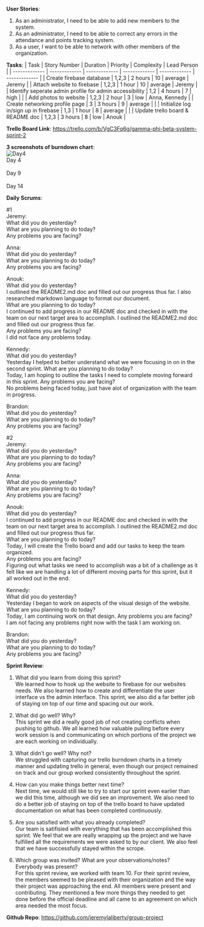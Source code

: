 **User Stories**:

1. As an administrator, I need to be able to add new members to the system.
2. As an administrator, I need to be able to correct any errors in the attendance and points tracking system.
3. As a user, I want to be able to network with other members of the organization. 

**Tasks**:
| Task | Story Number | Duration | Priority | Complexity | Lead Person |
| ------------- | ------------- | ------------- | ------------- | ------------- | ------------- |
| Create firebase database | 1,2,3 | 2 hours | 10 | average | Jeremy |
| Attach website to firebase | 1,2,3 | 1 hour | 10 | average | Jeremy |
| Identify seperate admin profile for admin accessibility | 1,2 | 4 hours | 7 | high |  |
| Add photos to website | 1,2,3 | 2 hour | 3 | low | Anna, Kennedy |
| Create networking profile page | 3 | 3 hours | 9 | average |  |
| Initialize log in/sign up in firebase | 1,3 | 1 hour | 8 | average |  |
| Update trello board & README doc | 1,2,3 | 3 hours | 8 | low | Anouk |

**Trello Board Link**: https://trello.com/b/VgC3Fq6g/gamma-phi-beta-system-sprint-2

**3 screenshots of burndown chart**: <br>
![Day4](https://user-images.githubusercontent.com/91103528/232333241-6072a54a-0a3f-4170-8209-d88361ba4424.png) <br> Day 4 <br>
 <br> Day 9 <br>
 <br> Day 14 <br>

**Daily Scrums**:

#1 <br>
Jeremy: <br>
What did you do yesterday? <br>
What are you planning to do today? <br>
Any problems you are facing? <br>

Anna: <br>
What did you do yesterday? <br>
What are you planning to do today? <br>
Any problems you are facing? <br>

Anouk: <br>
What did you do yesterday? <br> I outlined the README2.md doc and filled out our progress thus far. I also researched markdown language to format our document. <br>
What are you planning to do today? <br> I continued to add progress in our README doc and checked in with the team on our next target area to accomplish. I outlined the README2.md doc and filled out our progress thus far. <br>
Any problems you are facing? <br> I did not face any problems today. <br>

Kennedy: <br>
What did you do yesterday? <br> Yesterday I helped to better understand what we were focusing in on in the second sprint. 
What are you planning to do today? <br> Today, I am hoping to outline the tasks I need to complete moving forward in this sprint.
Any problems you are facing? <br> No problems being faced today, just have alot of organization with the team in progress.

Brandon: <br>
What did you do yesterday? <br>
What are you planning to do today? <br>
Any problems you are facing? <br>

#2 <br>
Jeremy: <br>
What did you do yesterday? <br>
What are you planning to do today? <br>
Any problems you are facing? <br>

Anna: <br>
What did you do yesterday? <br>
What are you planning to do today? <br>
Any problems you are facing? <br>

Anouk: <br>
What did you do yesterday? <br> I continued to add progress in our README doc and checked in with the team on our next target area to accomplish. I outlined the README2.md doc and filled out our progress thus far. <br>
What are you planning to do today? <br> Today, I will create the Trello board and add our tasks to keep the team organized. <br> 
Any problems you are facing? <br>  Figuring out what tasks we need to accomplish was a bit of a challenge as it felt like we are handling a lot of different moving parts for this sprint, but it all worked out in the end. 

Kennedy: <br>
What did you do yesterday? <br> Yesterday I began to work on aspects of the visual design of the website.
What are you planning to do today? <br> Today, I am continuing work on that design. 
Any problems you are facing? <br> I am not facing any problems right now with the task I am working on. 

Brandon: <br>
What did you do yesterday? <br>
What are you planning to do today? <br>
Any problems you are facing? <br>

**Sprint Review**:

1. What did you learn from doing this sprint? <br>
We learned how to hook up the website to firebase for our websites needs. We also learned how to create and differentiate the user interface vs the admin interface. This sprint, we also did a far better job of staying on top of our time and spacing out our work. <br>

2. What did go well? Why? <br>
This sprint we did a really good job of not creating conflicts when pushing to github. We all learned how valuable pulling before every work session is and communicating on which portions of the project we are each working on individually. <br>

3. What didn’t go well? Why not? <br> We struggled with capturing our trello burndown charts in a timely manner and updating trello in general, even though our project remained on track and our group worked consistently throughout the sprint. <br>

4. How can you make things better next time? <br>
Next time, we would still like to try to start our sprint even earlier than we did this time, although we did see an improvement. We also need to do a better job of staying on top of the trello board to have updated documentation on what has been completed continuously. <br>

5. Are you satisfied with what you already completed? <br> Our team is satifisied with everything that has been accomplished this sprint. We feel that we are really wrapping up the project and we have fulfilled all the requirements we were asked to by our client. We also feel that we have successfully stayed within the scrope. <br>

6. Which group was invited? What are your observations/notes? Everybody was present? <br> For this sprint review, we worked with team 10. For their sprint review, the members seemed to be pleased with their organization and the way their project was approaching the end. All members were present and contributing. They mentioned a few more things they needed to get done before the official deadline and all came to an agreement on which area needed the most focus. <br>

**Github Repo**: https://github.com/jeremylaliberty/group-project
